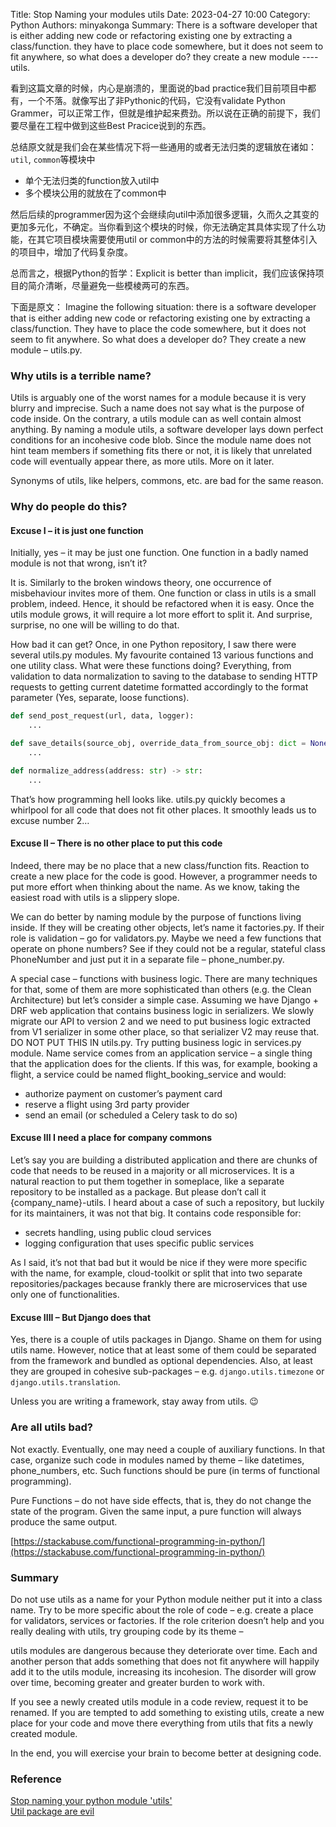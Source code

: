 Title: Stop Naming your modules utils
Date: 2023-04-27 10:00
Category: Python
Authors: minyakonga
Summary: There is a software developer that is either adding new code or refactoring existing one by extracting a class/function. they have to place code somewhere, but it does not seem to fit anywhere, so what does a developer do? they create a new module ---- utils.

看到这篇文章的时候，内心是崩溃的，里面说的bad practice我们目前项目中都有，一个不落。就像写出了非Pythonic的代码，它没有validate Python Grammer，可以正常工作，但就是维护起来费劲。所以说在正确的前提下，我们要尽量在工程中做到这些Best Pracice说到的东西。

总结原文就是我们会在某些情况下将一些通用的或者无法归类的逻辑放在诸如：`util`, `common`等模块中  
- 单个无法归类的function放入util中
- 多个模块公用的就放在了common中

然后后续的programmer因为这个会继续向util中添加很多逻辑，久而久之其变的更加多元化，不确定。当你看到这个模块的时候，你无法确定其具体实现了什么功能，在其它项目模块需要使用util or common中的方法的时候需要将其整体引入的项目中，增加了代码复杂度。

总而言之，根据Python的哲学：Explicit is better than implicit，我们应该保持项目的简介清晰，尽量避免一些模棱两可的东西。

下面是原文：
Imagine the following situation: there is a software developer that is either adding new code or refactoring existing one by extracting a class/function. They have to place the code somewhere, but it does not seem to fit anywhere. So what does a developer do? They create a new module – utils.py.

### Why utils is a terrible name?
Utils is arguably one of the worst names for a module because it is very blurry and imprecise. Such a name does not say what is the purpose of code inside. On the contrary, a utils module can as well contain almost anything. By naming a module utils, a software developer lays down perfect conditions for an incohesive code blob. Since the module name does not hint team members if something fits there or not, it is likely that unrelated code will eventually appear there, as more utils. More on it later.

Synonyms of utils, like helpers, commons, etc. are bad for the same reason.

### Why do people do this?
#### Excuse I – it is just one function
Initially, yes – it may be just one function. One function in a badly named module is not that wrong, isn’t it?

It is. Similarly to the broken windows theory, one occurrence of misbehaviour invites more of them. One function or class in utils is a small problem, indeed. Hence, it should be refactored when it is easy. Once the utils module grows, it will require a lot more effort to split it. And surprise, surprise, no one will be willing to do that.

How bad it can get? Once, in one Python repository, I saw there were several utils.py modules. My favourite contained 13 various functions and one utility class. What were these functions doing? Everything, from validation to data normalization to saving to the database to sending HTTP requests to getting current datetime formatted accordingly to the format parameter (Yes, separate, loose functions).

```Python
def send_post_request(url, data, logger):
    ...

def save_details(source_obj, override_data_from_source_obj: dict = None):
    ...

def normalize_address(address: str) -> str:
    ...

```
That’s how programming hell looks like. utils.py quickly becomes a whirlpool for all code that does not fit other places. It smoothly leads us to excuse number 2…

#### Excuse II – There is no other place to put this code
Indeed, there may be no place that a new class/function fits. Reaction to create a new place for the code is good. However, a programmer needs to put more effort when thinking about the name. As we know, taking the easiest road with utils is a slippery slope.

We can do better by naming module by the purpose of functions living inside. If they will be creating other objects, let’s name it factories.py. If their role is validation – go for validators.py. Maybe we need a few functions that operate on phone numbers? See if they could not be a regular, stateful class PhoneNumber and just put it in a separate file – phone_number.py.

A special case – functions with business logic. There are many techniques for that, some of them are more sophisticated than others (e.g. the Clean Architecture) but let’s consider a simple case. Assuming we have Django + DRF web application that contains business logic in serializers. We slowly migrate our API to version 2 and we need to put business logic extracted from V1 serializer in some other place, so that serializer V2 may reuse that. DO NOT PUT THIS IN utils.py. Try putting business logic in services.py module. Name service comes from an application service – a single thing that the application does for the clients. If this was, for example, booking a flight, a service could be named flight_booking_service and would:

- authorize payment on customer’s payment card
- reserve a flight using 3rd party provider
- send an email (or scheduled a Celery task to do so)

#### Excuse III I need a place for company commons
Let’s say you are building a distributed application and there are chunks of code that needs to be reused in a majority or all microservices. It is a natural reaction to put them together in someplace, like a separate repository to be installed as a package. But please don’t call it {company_name}-utils. I heard about a case of such a repository, but luckily for its maintainers, it was not that big. It contains code responsible for:  

- secrets handling, using public cloud services
- logging configuration that uses specific public services

As I said, it’s not that bad but it would be nice if they were more specific with the name, for example, cloud-toolkit or split that into two separate repositories/packages because frankly there are microservices that use only one of functionalities.

#### Excuse IIII – But Django does that
Yes, there is a couple of utils packages in Django. Shame on them for using utils name. However, notice that at least some of them could be separated from the framework and bundled as optional dependencies. Also, at least they are grouped in cohesive sub-packages – e.g. `django.utils.timezone` or `django.utils.translation`.

Unless you are writing a framework, stay away from utils. 😉

### Are all utils bad?
Not exactly. Eventually, one may need a couple of auxiliary functions. In that case, organize such code in modules named by theme – like datetimes, phone_numbers, etc. Such functions should be pure (in terms of functional programming).

Pure Functions – do not have side effects, that is, they do not change the state of the program. Given the same input, a pure function will always produce the same output.

[https://stackabuse.com/functional-programming-in-python/](https://stackabuse.com/functional-programming-in-python/)

### Summary
Do not use utils as a name for your Python module neither put it into a class name. Try to be more specific about the role of code – e.g. create a place for validators, services or factories. If the role criterion doesn’t help and you really dealing with utils, try grouping code by its theme –

utils modules are dangerous because they deteriorate over time. Each and another person that adds something that does not fit anywhere will happily add it to the utils module, increasing its incohesion. The disorder will grow over time, becoming greater and greater burden to work with.

If you see a newly created utils module in a code review, request it to be renamed. If you are tempted to add something to existing utils, create a new place for your code and move there everything from utils that fits a newly created module.

In the end, you will exercise your brain to become better at designing code.

### Reference
[Stop naming your python module 'utils'](https://breadcrumbscollector.tech/stop-naming-your-python-modules-utils/)  
[Util package are evil](http://www.adam-bien.com/roller/abien/entry/util_packages_are_evil)
  